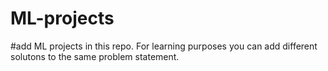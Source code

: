 # ML-projects


#add ML projects in this repo. For learning purposes you can add different solutons to the same problem statement.
